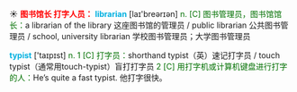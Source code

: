 ☀ <font color="red">**图书馆长 打字人员：**</font>
<font color="sky blue">**librarian**</font> [laɪ'breərɪən] 
<font color="rgb(227, 108, 9)">n. [C] 图书管理员，图书馆馆长：</font>a librarian of the library 这座图书馆的管理员 / public librarian 公共图书管理员 / school, university librarian 学校图书管理员；大学图书管理员

<font color="sky blue">**typist**</font> ['taɪpɪst] 
<font color="rgb(227, 108, 9)">n. 1 [C] 打字员：</font>shorthand typist（英）速记打字员 / touch typist（通常用touch-typist）盲打打字员 <font color="rgb(227, 108, 9)">2 [C] 用打字机或计算机键盘进行打字的人：</font>He’s quite a fast typist. 他打字很快。
